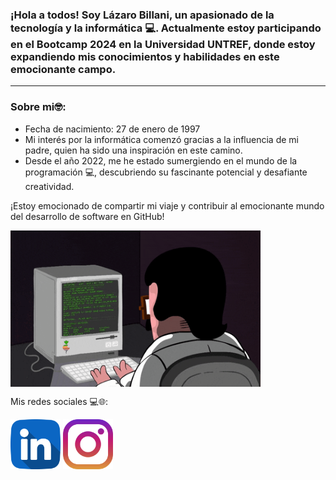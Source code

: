 <h3>¡Hola a todos! Soy Lázaro Billani, un apasionado de la tecnología y la informática 💻. Actualmente estoy participando en el Bootcamp 2024 en la Universidad UNTREF, donde estoy expandiendo mis conocimientos y habilidades en este emocionante campo.</h3>
<hr>

<h3>Sobre mi🤓:</h3>
<ul>
  <li>
    Fecha de nacimiento: 27 de enero de 1997
  </li>
  <li>
    Mi interés por la informática comenzó gracias a la influencia de mi padre, quien ha sido una inspiración en este camino.
  </li>
  <li>
    Desde el año 2022, me he estado sumergiendo en el mundo de la programación 💻, descubriendo su fascinante potencial y desafiante creatividad.
  </li>
</ul>
¡Estoy emocionado de compartir mi viaje y contribuir al emocionante mundo del desarrollo de software en GitHub!





<img align='center' src='/img/coderman.gif'
width='400' height="250"/>



Mis redes sociales 💻🌐:





<a href="https://www.linkedin.com/in/lazaro-billani/">
<img width="80" heigth="80" src="/img/linkedin.png"></a>
<a href="https://www.instagram.com/lazarobillani/">
<img width="80" heigth="80" src="/img/instagram.png"></a>

  





 

  

 


  























